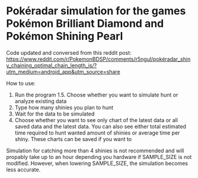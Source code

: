 # Pokéradar simulation for the games Pokémon Brilliant Diamond and Pokémon Shining Pearl

Code updated and conversed from this reddit post: https://www.reddit.com/r/PokemonBDSP/comments/r5ngul/pokéradar_shiny_chaining_optimal_chain_length_is/?utm_medium=android_app&utm_source=share

How to use:

1. Run the program
   1.5. Choose whether you want to simulate hunt or analyze existing data
2. Type how many shinies you plan to hunt
3. Wait for the data to be simulated
4. Choose whether you want to see only chart of the latest data or all saved data and the latest data. You can also see either total estimated time required to hunt wanted amount of shinies or average time per shiny. These charts can be saved if you want to

Simulation for catching more than 4 shinies is not recommended and will propably take up to an hour depending you hardware if SAMPLE_SIZE is not modified. However, when lowering SAMPLE_SIZE, the simulation becomes less accurate.
